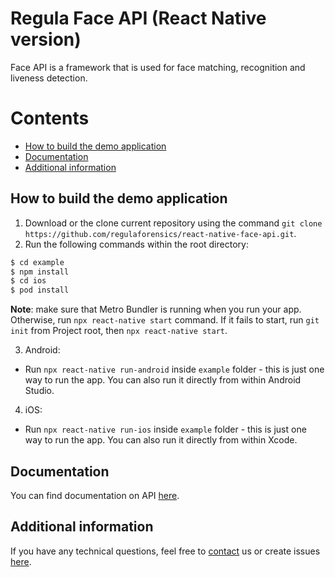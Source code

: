 # Regula Face API (React Native version)
Face API is a framework that is used for face matching, recognition and liveness detection.

# Contents
* [How to build the demo application](#how-to-build-the-demo-application)
* [Documentation](#documentation)
* [Additional information](#additional-information)

## How to build the demo application
1. Download or the clone current repository using the command `git clone https://github.com/regulaforensics/react-native-face-api.git`.
2. Run the following commands within the root directory:
```bash
$ cd example
$ npm install
$ cd ios
$ pod install
```

**Note**: make sure that Metro Bundler is running when you run your app. Otherwise, run `npx react-native start` command. If it fails to start, run `git init` from Project root, then `npx react-native start`.

3. Android:
  * Run `npx react-native run-android` inside `example` folder - this is just one way to run the app. You can also run it directly from within Android Studio.

4. iOS:
  * Run `npx react-native run-ios` inside `example` folder - this is just one way to run the app. You can also run it directly from within Xcode.

## Documentation
You can find documentation on API [here](https://docs.regulaforensics.com/react-native-face).

## Additional information
If you have any technical questions, feel free to [contact](mailto:support@regulaforensics.com) us or create issues [here](https://github.com/regulaforensics/react-native-face-api/issues).
